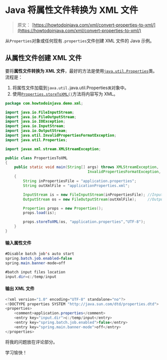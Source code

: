 # Java 将属性文件转换为 XML 文件

> 原文： [https://howtodoinjava.com/xml/convert-properties-to-xml/](https://howtodoinjava.com/xml/convert-properties-to-xml/)

从`Properties`对象或任何现有`.properties`文件创建 XML 文件的 Java 示例。

## 从属性文件创建 XML 文件

要将**属性文件转换为 XML 文件**，最好的方法是使用[`java.util.Properties`](https://docs.oracle.com/javase/10/docs/api/java/util/Properties.html)类。 流程是：

1.  将属性文件加载到`java.util.`java.util.Properties`类`对象中。
2.  使用[`Properties.storeToXML()`](https://docs.oracle.com/javase/10/docs/api/java/util/Properties.html#storeToXML(java.io.OutputStream,java.lang.String))方法将内容写为 XML。

```java
package com.howtodoinjava.demo.xml;

import java.io.FileInputStream;
import java.io.FileOutputStream;
import java.io.IOException;
import java.io.InputStream;
import java.io.OutputStream;
import java.util.InvalidPropertiesFormatException;
import java.util.Properties;

import javax.xml.stream.XMLStreamException;

public class PropertiesToXML 
{
	public static void main(String[] args) throws XMLStreamException, 
                                     InvalidPropertiesFormatException, IOException 
	{
		String inPropertiesFile = "application.properties";
		String outXmlFile = "applicationProperties.xml";

		InputStream is = new FileInputStream(inPropertiesFile);	//Input file
		OutputStream os = new FileOutputStream(outXmlFile);		//Output file

		Properties props = new Properties();
		props.load(is);

		props.storeToXML(os, "application.properties","UTF-8");
	}
}

```

#### 输入属性文件

```java
#Disable batch job's auto start 
spring.batch.job.enabled=false
spring.main.banner-mode=off

#batch input files location
input.dir=c:/temp/input

```

#### 输出 XML 文件

```java
<?xml version="1.0" encoding="UTF-8" standalone="no"?>
<!DOCTYPE properties SYSTEM "http://java.sun.com/dtd/properties.dtd">
<properties>
	<comment>application.properties</comment>
	<entry key="input.dir">c:/temp/input</entry>
	<entry key="spring.batch.job.enabled">false</entry>
	<entry key="spring.main.banner-mode">off</entry>
</properties>

```

将我的问题放在评论部分。

学习愉快！